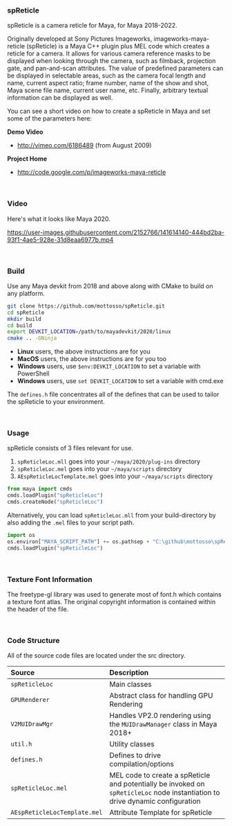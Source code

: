 ### spReticle

spReticle is a camera reticle for Maya, for Maya 2018-2022.

Originally developed at Sony Pictures Imageworks, imageworks-maya-reticle (spReticle) is a Maya C++ plugin plus MEL code which creates a reticle for a camera. It allows for various camera reference masks to be displayed when looking through the camera, such as filmback, projection gate, and pan-and-scan attributes.  The value of predefined parameters can be displayed in selectable areas, such as the camera focal length and name, current aspect ratio; frame number, name of the show and shot, Maya scene file name, current user name, etc. Finally, arbitrary textual information can be displayed as well.

You can see a short video on how to create a spReticle in Maya and set some of
the parameters here:

**Demo Video**

- http://vimeo.com/6186489 (from August 2009)

**Project Home**

- http://code.google.com/p/imageworks-maya-reticle

<br>

### Video

Here's what it looks like Maya 2020.

https://user-images.githubusercontent.com/2152766/141614140-444bd2ba-93f1-4ae5-928e-31d8eaa6977b.mp4

<br>

### Build

Use any Maya devkit from 2018 and above along with CMake to build on any platform.

```bash
git clone https://github.com/mottosso/spReticle.git
cd spReticle
mkdir build
cd build
export DEVKIT_LOCATION=/path/to/mayadevkit/2020/linux
cmake .. -GNinja
```

- **Linux** users, the above instructions are for you
- **MacOS** users, the above instructions are for you too
- **Windows** users, use `$env:DEVKIT_LOCATION` to set a variable with PowerShell
- **Windows** users, use `set DEVKIT_LOCATION` to set a variable with cmd.exe

The `defines.h` file concentrates all of the defines that can be used to
tailor the spReticle to your environment.

<br>

### Usage

spReticle consists of 3 files relevant for use.

1. `spReticleLoc.mll` goes into your `~/maya/2020/plug-ins` directory
1. `spReticleLoc.mel` goes into your `~/maya/scripts` directory
1. `AEspReticleLocTemplate.mel` goes into your `~/maya/scripts` directory

```py
from maya import cmds
cmds.loadPlugin("spReticleLoc")
cmds.createNode("spReticleLoc")
```

Alternatively, you can load `spReticleLoc.mll` from your build-directory by also adding the `.mel` files to your script path.

```py
import os
os.environ["MAYA_SCRIPT_PATH"] += os.pathsep + "C:\github\mottosso\spReticle"
cmds.loadPlugin("spReticleLoc")
```

<br>

### Texture Font Information

The freetype-gl library was used to generate most of font.h which contains
a texture font atlas.  The original copyright information is contained within
the header of the file.

<br>

### Code Structure

All of the source code files are located under the src directory.

| Source | Description
|:-------|:----
| `spReticleLoc`     | Main classes
| `GPURenderer`      | Abstract class for handling GPU Rendering
| `V2MUIDrawMgr`     | Handles VP2.0 rendering using the `MUIDrawManager` class in Maya 2018+
| `util.h`           | Utility classes
| `defines.h`        | Defines to drive compilation/options
| `spReticleLoc.mel` | MEL code to create a spReticle and potentially be invoked on `spReticleLoc` node instantiation to drive dynamic configuration
| `AEspReticleLocTemplate.mel` | Attribute Template for spReticle

